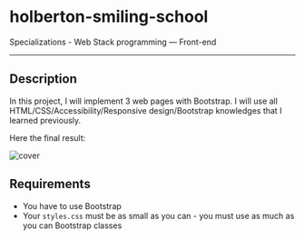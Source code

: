 # holberton-smiling-school

Specializations - Web Stack programming ― Front-end

---

## Description

In this project, I will implement 3 web pages with Bootstrap. I will use all HTML/CSS/Accessibility/Responsive design/Bootstrap knowledges that I learned previously.

Here the final result:

![cover](images/cover.jpg)

## Requirements

* You have to use Bootstrap
* Your `styles.css` must be as small as you can - you must use as much as you can Bootstrap classes
